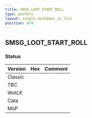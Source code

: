 ```yaml
---
title: SMSG_LOOT_START_ROLL
type: packets
layout: single_markdown_in_list
position: 674
---
```


## SMSG_LOOT_START_ROLL

### Status

Version | Hex | Comment
---------- | ---------- | ---------- 
Classic |  |  
TBC |  |  
WotLK |  |  
Cata |  |  
MoP |  |  